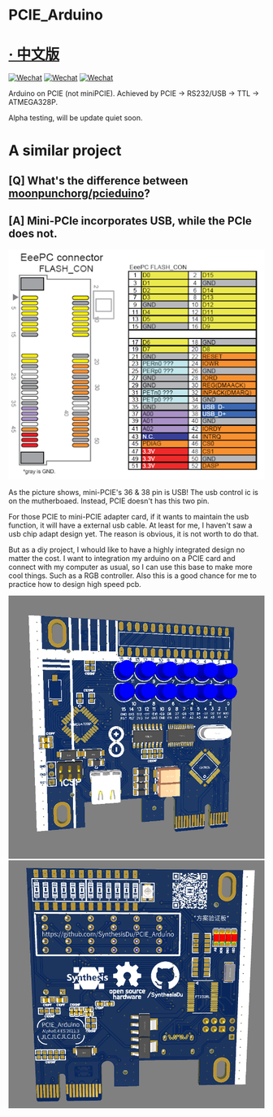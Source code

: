 # PCIE_Arduino
# [· 中文版](README/READMEcn.md)

[![Wechat](https://img.shields.io/badge/-VMA%E7%A1%AC%E4%BB%B6%E7%A4%BE-green?style=flat&logo=Wechat&logoColor=white)](https://mp.weixin.qq.com/mp/profile_ext?action=home&__biz=MzI1NDQ4MzIxMg==&scene=124&uin=&key=&devicetype=Windows+10+x64&version=63010043&lang=zh_CN&a8scene=7&fontgear=2)
[![Wechat](https://img.shields.io/badge/-SynthesisDu-green?style=flat&logo=Wechat&logoColor=white)](https://mp.weixin.qq.com/mp/profile_ext?action=home&__biz=MzIxODQ0NzQ1OQ==&scene=124&uin=&key=&devicetype=Windows+10+x64&version=63010043&lang=zh_CN&a8scene=7&fontgear=2)
[![Wechat](https://img.shields.io/badge/-SynRGB-05bfdf?style=flat&logo=Bilibili&logoColor=white)](https://space.bilibili.com/62596542)

Arduino on PCIE (not miniPCIE). Achieved by PCIE → RS232/USB → TTL → ATMEGA328P.

Alpha testing, will be update quiet soon.


# A similar project


[Q] What's the difference between [moonpunchorg/pcieduino](https://github.com/moonpunchorg/pcieduino)?
---
[A] Mini-PCIe incorporates USB, while the PCIe does not.
---
![(image load failed)](README/img/mini-PCIE.png)

As the picture shows, mini-PCIE's 36 & 38 pin is USB! The usb control ic is on the mutherboaed.
Instead, PCIE doesn't has this two pin.

For those PCIE to mini-PCIE adapter card, if it wants to maintain the usb function, it will have a external usb cable. At least for me, I haven't saw a usb chip adapt design yet. The reason is obvious, it is not worth to do that.

But as a diy project, I whould like to have a highly integrated design no matter the cost. I want to integration my arduino on a PCIE card and connect with my computer as usual, so I can use this base to make more cool things. Such as a RGB controller. Also this is a good chance for me to practice how to design high speed pcb.


![(image load failed)](README/img/1.png)
![(image load failed)](README/img/2.png)
